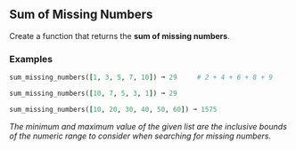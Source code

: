 ## Sum of Missing Numbers

Create a function that returns the **sum of missing numbers**.

### Examples
``` ruby
sum_missing_numbers([1, 3, 5, 7, 10]) ➞ 29     # 2 + 4 + 6 + 8 + 9

sum_missing_numbers([10, 7, 5, 3, 1]) ➞ 29

sum_missing_numbers([10, 20, 30, 40, 50, 60]) ➞ 1575
```

*The minimum and maximum value of the given list are the inclusive bounds of the numeric range to consider when searching for missing numbers.*